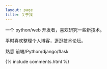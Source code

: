 ```yaml
---
layout: page
title: 关于我 
---
```


一个 python/web 开发者，喜欢研究一些新技术。
<p>
平时喜欢整理个人博客，逛逛技术论坛。
<p>
熟悉 前端/Python/django/flask 

{% include comments.html %}

